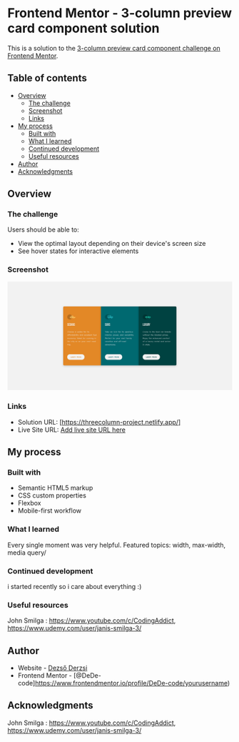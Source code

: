 # Frontend Mentor - 3-column preview card component solution

This is a solution to the [3-column preview card component challenge on Frontend Mentor](https://www.frontendmentor.io/challenges/3column-preview-card-component-pH92eAR2-).

## Table of contents

- [Overview](#overview)
  - [The challenge](#the-challenge)
  - [Screenshot](#screenshot)
  - [Links](#links)
- [My process](#my-process)
  - [Built with](#built-with)
  - [What I learned](#what-i-learned)
  - [Continued development](#continued-development)
  - [Useful resources](#useful-resources)
- [Author](#author)
- [Acknowledgments](#acknowledgments)

## Overview

### The challenge

Users should be able to:

- View the optimal layout depending on their device's screen size
- See hover states for interactive elements

### Screenshot
![](screenshot/screenShot-desktop.png)

### Links

- Solution URL: [https://threecolumn-project.netlify.app/]
- Live Site URL: [Add live site URL here](https://your-live-site-url.com)

## My process

### Built with

- Semantic HTML5 markup
- CSS custom properties
- Flexbox
- Mobile-first workflow


### What I learned

Every single moment was very helpful.
Featured topics: width, max-width, media query/


### Continued development

i started recently so i care about everything :)


### Useful resources
John Smilga : https://www.youtube.com/c/CodingAddict, https://www.udemy.com/user/janis-smilga-3/


## Author

- Website - [Dezső Derzsi](https://www.your-site.com)
- Frontend Mentor - [@DeDe-code]https://www.frontendmentor.io/profile/DeDe-code/yourusername)


## Acknowledgments
John Smilga : https://www.youtube.com/c/CodingAddict, https://www.udemy.com/user/janis-smilga-3/
